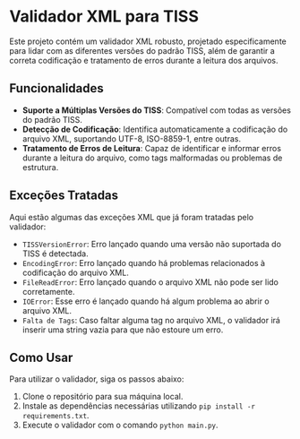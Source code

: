 # Validador XML para TISS

Este projeto contém um validador XML robusto, projetado especificamente para lidar com as diferentes versões do padrão TISS, além de garantir a correta codificação e tratamento de erros durante a leitura dos arquivos.

## Funcionalidades

- **Suporte a Múltiplas Versões do TISS**: Compatível com todas as versões do padrão TISS.
- **Detecção de Codificação**: Identifica automaticamente a codificação do arquivo XML, suportando UTF-8, ISO-8859-1, entre outras.
- **Tratamento de Erros de Leitura**: Capaz de identificar e informar erros durante a leitura do arquivo, como tags malformadas ou problemas de estrutura.

## Exceções Tratadas

Aqui estão algumas das exceções XML que já foram tratadas pelo validador:

- `TISSVersionError`: Erro lançado quando uma versão não suportada do TISS é detectada.
- `EncodingError`: Erro lançado quando há problemas relacionados à codificação do arquivo XML.
- `FileReadError`: Erro lançado quando o arquivo XML não pode ser lido corretamente.
- `IOError`: Esse erro é lançado quando há algum problema ao abrir o arquivo XML.
- `Falta de Tags`: Caso faltar alguma tag no arquivo XML, o validador irá inserir uma string vazia para que não estoure um erro.


## Como Usar

Para utilizar o validador, siga os passos abaixo:

1. Clone o repositório para sua máquina local.
2. Instale as dependências necessárias utilizando `pip install -r requirements.txt`.
3. Execute o validador com o comando `python main.py`.
